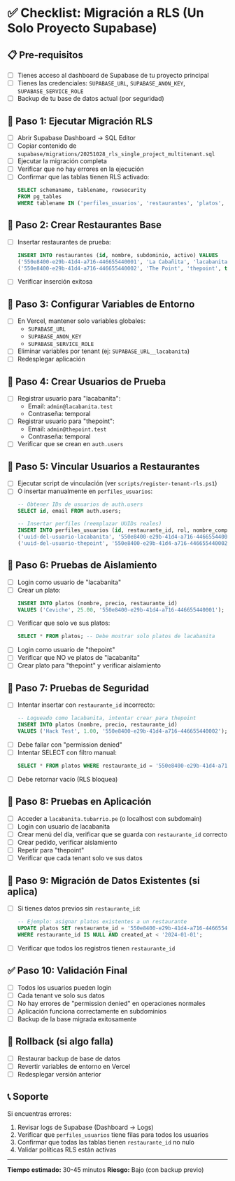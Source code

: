 # ✅ Checklist: Migración a RLS (Un Solo Proyecto Supabase)

## 📋 Pre-requisitos
- [ ] Tienes acceso al dashboard de Supabase de tu proyecto principal
- [ ] Tienes las credenciales: `SUPABASE_URL`, `SUPABASE_ANON_KEY`, `SUPABASE_SERVICE_ROLE`
- [ ] Backup de tu base de datos actual (por seguridad)

## 🔧 Paso 1: Ejecutar Migración RLS
- [ ] Abrir Supabase Dashboard → SQL Editor
- [ ] Copiar contenido de `supabase/migrations/20251028_rls_single_project_multitenant.sql`
- [ ] Ejecutar la migración completa
- [ ] Verificar que no hay errores en la ejecución
- [ ] Confirmar que las tablas tienen RLS activado:
  ```sql
  SELECT schemaname, tablename, rowsecurity 
  FROM pg_tables 
  WHERE tablename IN ('perfiles_usuarios', 'restaurantes', 'platos', 'pedidos', 'items_pedido', 'menus_diarios', 'pedidos_diarios');
  ```

## 🏢 Paso 2: Crear Restaurantes Base
- [ ] Insertar restaurantes de prueba:
  ```sql
  INSERT INTO restaurantes (id, nombre, subdominio, activo) VALUES
  ('550e8400-e29b-41d4-a716-446655440001', 'La Cabañita', 'lacabanita', true),
  ('550e8400-e29b-41d4-a716-446655440002', 'The Point', 'thepoint', true);
  ```
- [ ] Verificar inserción exitosa

## 👥 Paso 3: Configurar Variables de Entorno
- [ ] En Vercel, mantener solo variables globales:
  - `SUPABASE_URL`
  - `SUPABASE_ANON_KEY` 
  - `SUPABASE_SERVICE_ROLE`
- [ ] Eliminar variables por tenant (ej: `SUPABASE_URL__lacabanita`)
- [ ] Redesplegar aplicación

## 🔐 Paso 4: Crear Usuarios de Prueba
- [ ] Registrar usuario para "lacabanita":
  - Email: `admin@lacabanita.test`
  - Contraseña: temporal
- [ ] Registrar usuario para "thepoint":
  - Email: `admin@thepoint.test`
  - Contraseña: temporal
- [ ] Verificar que se crean en `auth.users`

## 📝 Paso 5: Vincular Usuarios a Restaurantes
- [ ] Ejecutar script de vinculación (ver `scripts/register-tenant-rls.ps1`)
- [ ] O insertar manualmente en `perfiles_usuarios`:
  ```sql
  -- Obtener IDs de usuarios de auth.users
  SELECT id, email FROM auth.users;
  
  -- Insertar perfiles (reemplazar UUIDs reales)
  INSERT INTO perfiles_usuarios (id, restaurante_id, rol, nombre_completo) VALUES
  ('uuid-del-usuario-lacabanita', '550e8400-e29b-41d4-a716-446655440001', 'admin', 'Admin La Cabañita'),
  ('uuid-del-usuario-thepoint', '550e8400-e29b-41d4-a716-446655440002', 'admin', 'Admin The Point');
  ```

## 🧪 Paso 6: Pruebas de Aislamiento
- [ ] Login como usuario de "lacabanita"
- [ ] Crear un plato:
  ```sql
  INSERT INTO platos (nombre, precio, restaurante_id) 
  VALUES ('Ceviche', 25.00, '550e8400-e29b-41d4-a716-446655440001');
  ```
- [ ] Verificar que solo ve sus platos:
  ```sql
  SELECT * FROM platos; -- Debe mostrar solo platos de lacabanita
  ```
- [ ] Login como usuario de "thepoint"
- [ ] Verificar que NO ve platos de "lacabanita"
- [ ] Crear plato para "thepoint" y verificar aislamiento

## 🚨 Paso 7: Pruebas de Seguridad
- [ ] Intentar insertar con `restaurante_id` incorrecto:
  ```sql
  -- Logueado como lacabanita, intentar crear para thepoint
  INSERT INTO platos (nombre, precio, restaurante_id) 
  VALUES ('Hack Test', 1.00, '550e8400-e29b-41d4-a716-446655440002');
  ```
- [ ] Debe fallar con "permission denied"
- [ ] Intentar SELECT con filtro manual:
  ```sql
  SELECT * FROM platos WHERE restaurante_id = '550e8400-e29b-41d4-a716-446655440002';
  ```
- [ ] Debe retornar vacío (RLS bloquea)

## 📱 Paso 8: Pruebas en Aplicación
- [ ] Acceder a `lacabanita.tubarrio.pe` (o localhost con subdomain)
- [ ] Login con usuario de lacabanita
- [ ] Crear menú del día, verificar que se guarda con `restaurante_id` correcto
- [ ] Crear pedido, verificar aislamiento
- [ ] Repetir para "thepoint"
- [ ] Verificar que cada tenant solo ve sus datos

## 🔄 Paso 9: Migración de Datos Existentes (si aplica)
- [ ] Si tienes datos previos sin `restaurante_id`:
  ```sql
  -- Ejemplo: asignar platos existentes a un restaurante
  UPDATE platos SET restaurante_id = '550e8400-e29b-41d4-a716-446655440001' 
  WHERE restaurante_id IS NULL AND created_at < '2024-01-01';
  ```
- [ ] Verificar que todos los registros tienen `restaurante_id`

## ✅ Paso 10: Validación Final
- [ ] Todos los usuarios pueden login
- [ ] Cada tenant ve solo sus datos
- [ ] No hay errores de "permission denied" en operaciones normales
- [ ] Aplicación funciona correctamente en subdominios
- [ ] Backup de la base migrada exitosamente

## 🚨 Rollback (si algo falla)
- [ ] Restaurar backup de base de datos
- [ ] Revertir variables de entorno en Vercel
- [ ] Redesplegar versión anterior

## 📞 Soporte
Si encuentras errores:
1. Revisar logs de Supabase (Dashboard → Logs)
2. Verificar que `perfiles_usuarios` tiene filas para todos los usuarios
3. Confirmar que todas las tablas tienen `restaurante_id` no nulo
4. Validar políticas RLS están activas

---
**Tiempo estimado:** 30-45 minutos
**Riesgo:** Bajo (con backup previo)